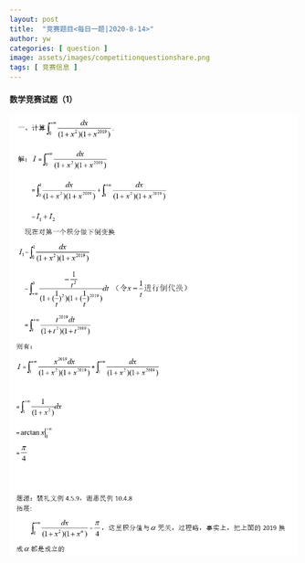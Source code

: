 ```yaml
---
layout: post
title:  "竞赛题目<每日一题|2020-8-14>"
author: yw
categories: [ question ]
image: assets/images/competitionquestionshare.png
tags: [ 竞赛信息 ]
---
```


#### 数学竞赛试题（1）

<img src="../assets/images/competitionquestion1_1.png" alt="">

<img src="../assets/images/competitionquestion1_2.png" alt="">

